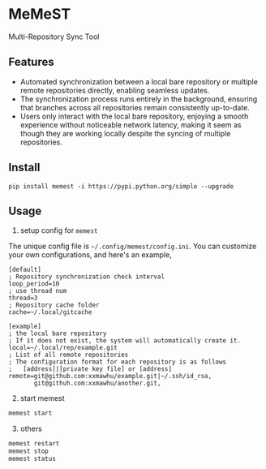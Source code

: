 MeMeST
==============
Multi-Repository Sync Tool


Features
-----------------
* Automated synchronization between a local bare repository or multiple remote repositories directly, enabling seamless updates.
* The synchronization process runs entirely in the background, ensuring that branches across all repositories remain consistently up-to-date.
* Users only interact with the local bare repository, enjoying a smooth experience without noticeable network latency, making it seem as though they are working locally despite the syncing of multiple repositories.

Install
-----------------
```
pip install memest -i https://pypi.python.org/simple --upgrade
```

Usage
-----------------

1. setup config for `memest`

The unique config file is `~/.config/memest/config.ini`.
You can customize your own configurations, and here's an example,
```
[default]
; Repository synchronization check interval
loop_period=10
; use thread num
thread=3
; Repository cache folder
cache=~/.local/gitcache

[example]
; the local bare repository
; If it does not exist, the system will automatically create it.
local=~/.local/rep/example.git
; List of all remote repositories
; The configuration format for each repository is as follows
;   [address]|[private key file] or [address]
remote=git@github.com:xxmawhu/example.git|~/.ssh/id_rsa,
       git@githuh.com:xxmawhu/another.git,
```
2. start memest

```bash
memest start
```

3. others
```bash
memest restart 
memest stop
memest status
````

